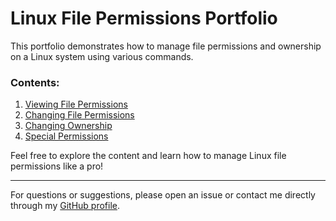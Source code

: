 # Linux File Permissions Portfolio

This portfolio demonstrates how to manage file permissions and ownership on a Linux system using various commands.

### Contents:
1. [Viewing File Permissions](01-view-permissions.md)
2. [Changing File Permissions](02-change-permissions.md)
3. [Changing Ownership](03-change-ownership.md)
4. [Special Permissions](04-special-permissions.md)

Feel free to explore the content and learn how to manage Linux file permissions like a pro!

---

For questions or suggestions, please open an issue or contact me directly through my [GitHub profile](https://github.com/your-username).
